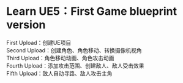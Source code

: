 Learn UE5：First Game blueprint version
==========================
First Upload：创建UE项目  
Second Upload：创建角色、角色移动、转换摄像机视角  
Third Upload：角色移动动画、角色攻击动画  
Fourth Upload：添加攻击范围、创建敌人、敌人受击效果  
Fifth Upload：敌人自动寻路、敌人攻击主角  
